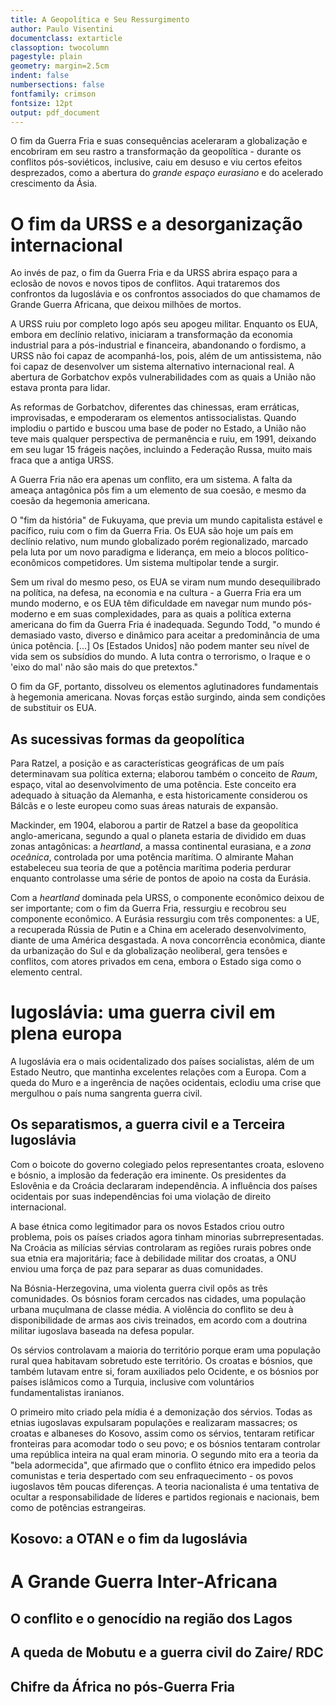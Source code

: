 ```yaml
---
title: A Geopolítica e Seu Ressurgimento
author: Paulo Visentini
documentclass: extarticle
classoption: twocolumn
pagestyle: plain
geometry: margin=2.5cm
indent: false
numbersections: false
fontfamily: crimson
fontsize: 12pt
output: pdf_document
---
```

O fim da Guerra Fria e suas consequências aceleraram a globalização e encobriram em seu rastro a transformação da geopolítica - durante os conflitos pós-soviéticos, inclusive, caiu em desuso e viu certos efeitos desprezados, como a abertura do *grande espaço eurasiano* e do acelerado crescimento da Ásia.

# O fim da URSS e a desorganização internacional

Ao invés de paz, o fim da Guerra Fria e da URSS abrira espaço para a eclosão de novos e novos tipos de conflitos. Aqui trataremos dos confrontos da Iugoslávia e os confrontos associados do que chamamos de Grande Guerra Africana, que deixou milhões de mortos.

A URSS ruiu por completo logo após seu apogeu militar. Enquanto os EUA, embora em declínio relativo, iniciaram a transformação da economia industrial para a pós-industrial e financeira, abandonando o fordismo, a URSS não foi capaz de acompanhá-los, pois, além de um antissistema, não foi capaz de desenvolver um sistema alternativo internacional real. A abertura de Gorbatchov expôs vulnerabilidades com as quais a União não estava pronta para lidar.

As reformas de Gorbatchov, diferentes das chinessas, eram erráticas, improvisadas, e empoderaram os elementos antissocialistas. Quando implodiu o partido e buscou uma base de poder no Estado, a União não teve mais qualquer perspectiva de permanência e ruiu, em 1991, deixando em seu lugar 15 frágeis nações, incluindo a Federação Russa, muito mais fraca que a antiga URSS.

A Guerra Fria não era apenas um conflito, era um sistema. A falta da ameaça antagônica pôs fim a um elemento de sua coesão, e mesmo da coesão da hegemonia americana.

O "fim da história" de Fukuyama, que previa um mundo capitalista estável e pacífico, ruiu com o fim da Guerra Fria. Os EUA são hoje um país em declínio relativo, num mundo globalizado porém regionalizado, marcado pela luta por um novo paradigma e liderança, em meio a blocos político-econômicos competidores. Um sistema multipolar tende a surgir.

Sem um rival do mesmo peso, os EUA se viram num mundo desequilibrado na política, na defesa, na economia e na cultura - a Guerra Fria era um mundo moderno, e os EUA têm dificuldade em navegar num mundo pós-moderno e em suas complexidades, para as quais a política externa americana do fim da Guerra Fria é inadequada. Segundo Todd, "o mundo é demasiado vasto, diverso e dinâmico para aceitar a predominância de uma única potência. [...] Os [Estados Unidos] não podem manter seu nível de vida sem os subsídios do mundo. A luta contra o terrorismo, o Iraque e o 'eixo do mal' não são mais do que pretextos."

O fim da GF, portanto, dissolveu os elementos aglutinadores fundamentais à hegemonia americana. Novas forças estão surgindo, ainda sem condições de substituir os EUA.

## As sucessivas formas da geopolítica

Para Ratzel, a posição e as características geográficas de um país determinavam sua política externa; elaborou também o conceito de *Raum*, espaço, vital ao desenvolvimento de uma potência. Este conceito era adequado à situação da Alemanha, e esta historicamente considerou os Bálcãs e o leste europeu como suas áreas naturais de expansão.

Mackinder, em 1904, elaborou a partir de Ratzel a base da geopolítica anglo-americana, segundo a qual o planeta estaria de dividido em duas zonas antagônicas: a *heartland*, a massa continental eurasiana, e a *zona oceânica*, controlada por uma potência marítima. O almirante Mahan estabeleceu sua teoria de que a potência marítima poderia perdurar enquanto controlasse uma série de pontos de apoio na costa da Eurásia.

Com a *heartland* dominada pela URSS, o componente econômico deixou de ser importante; com o fim da Guerra Fria, ressurgiu e recobrou seu componente econômico. A Eurásia ressurgiu com três componentes: a UE, a recuperada Rússia de Putin e a China em acelerado desenvolvimento, diante de uma América desgastada. A nova concorrência econômica, diante da urbanização do Sul e da globalização neoliberal, gera tensões e conflitos, com atores privados em cena, embora o Estado siga como o elemento central.

# Iugoslávia: uma guerra civil em plena europa

A Iugoslávia era o mais ocidentalizado dos países socialistas, além de um Estado Neutro, que mantinha excelentes relações com a Europa. Com a queda do Muro e a ingerência de nações ocidentais, eclodiu uma crise que mergulhou o país numa sangrenta guerra civil.

## Os separatismos, a guerra civil e a Terceira Iugoslávia

Com o boicote do governo colegiado pelos representantes croata, esloveno e bósnio, a implosão da federação era iminente. Os presidentes da Eslovênia e da Croácia declararam independência. A influência dos países ocidentais por suas independências foi uma violação de direito internacional.

A base étnica como legitimador para os novos Estados criou outro problema, pois os países criados agora tinham minorias subrrepresentadas. Na Croácia as milícias sérvias controlaram as regiões rurais pobres onde sua etnia era majoritária; face à debilidade militar dos croatas, a ONU enviou uma força de paz para separar as duas comunidades.

Na Bósnia-Herzegovina, uma violenta guerra civil opôs as três comunidades. Os bósnios foram cercados nas cidades, uma população urbana muçulmana de classe média. A violência do conflito se deu à disponibilidade de armas aos civis treinados, em acordo com a doutrina militar iugoslava baseada na defesa popular.

Os sérvios controlavam a maioria do território porque eram uma população rural quea habitavam sobretudo este território. Os croatas e bósnios, que também lutavam entre si, foram auxiliados pelo Ocidente, e os bósnios por países islâmicos como a Turquia, inclusive com voluntários fundamentalistas iranianos.

O primeiro mito criado pela mídia é a demonização dos sérvios. Todas as etnias iugoslavas expulsaram populações e realizaram massacres; os croatas e albaneses do Kosovo, assim como os sérvios, tentaram retificar fronteiras para acomodar todo o seu povo; e os bósnios tentaram controlar uma república inteira na qual eram minoria. O segundo mito era a teoria da "bela adormecida", que afirmado que o conflito étnico era impedido pelos comunistas e teria despertado com seu enfraquecimento - os povos iugoslavos têm poucas diferenças. A teoria nacionalista é uma tentativa de ocultar a responsabilidade de líderes e partidos regionais e nacionais, bem como de potências estrangeiras.

## Kosovo: a OTAN e o fim da Iugoslávia

# A Grande Guerra Inter-Africana

## O conflito e o genocídio na região dos Lagos

## A queda de Mobutu e a guerra civil do Zaire/ RDC

## Chifre da África no pós-Guerra Fria